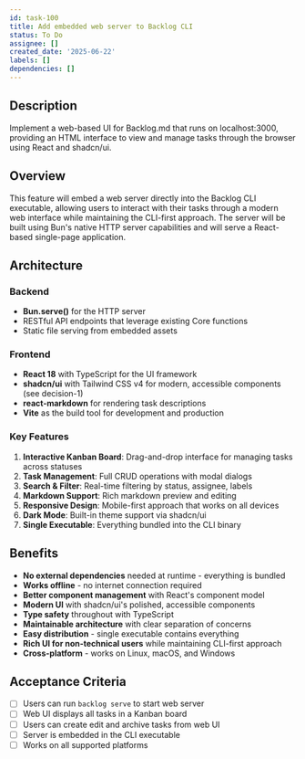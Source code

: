 ```yaml
---
id: task-100
title: Add embedded web server to Backlog CLI
status: To Do
assignee: []
created_date: '2025-06-22'
labels: []
dependencies: []
---
```


## Description

Implement a web-based UI for Backlog.md that runs on localhost:3000, providing an HTML interface to view and manage tasks through the browser using React and shadcn/ui.

## Overview

This feature will embed a web server directly into the Backlog CLI executable, allowing users to interact with their tasks through a modern web interface while maintaining the CLI-first approach. The server will be built using Bun's native HTTP server capabilities and will serve a React-based single-page application.

## Architecture

### Backend

- **Bun.serve()** for the HTTP server
- RESTful API endpoints that leverage existing Core functions
- Static file serving from embedded assets

### Frontend

- **React 18** with TypeScript for the UI framework
- **shadcn/ui** with Tailwind CSS v4 for modern, accessible components (see decision-1)
- **react-markdown** for rendering task descriptions
- **Vite** as the build tool for development and production

### Key Features

1. **Interactive Kanban Board**: Drag-and-drop interface for managing tasks across statuses
2. **Task Management**: Full CRUD operations with modal dialogs
3. **Search & Filter**: Real-time filtering by status, assignee, labels
4. **Markdown Support**: Rich markdown preview and editing
5. **Responsive Design**: Mobile-first approach that works on all devices
6. **Dark Mode**: Built-in theme support via shadcn/ui
7. **Single Executable**: Everything bundled into the CLI binary

## Benefits

- **No external dependencies** needed at runtime - everything is bundled
- **Works offline** - no internet connection required
- **Better component management** with React's component model
- **Modern UI** with shadcn/ui's polished, accessible components
- **Type safety** throughout with TypeScript
- **Maintainable architecture** with clear separation of concerns
- **Easy distribution** - single executable contains everything
- **Rich UI for non-technical users** while maintaining CLI-first approach
- **Cross-platform** - works on Linux, macOS, and Windows

## Acceptance Criteria

- [ ] Users can run `backlog serve` to start web server
- [ ] Web UI displays all tasks in a Kanban board
- [ ] Users can create edit and archive tasks from web UI
- [ ] Server is embedded in the CLI executable
- [ ] Works on all supported platforms
